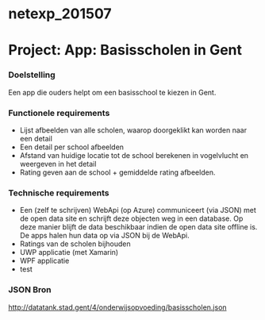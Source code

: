 # netexp_201507
# Project: App: Basisscholen in Gent

### Doelstelling

Een app die ouders helpt om een basisschool te kiezen in Gent.

### Functionele requirements
  - Lijst afbeelden van alle scholen, waarop doorgeklikt kan worden naar een detail
  - Een detail per school afbeelden
  - Afstand van huidige locatie tot de school berekenen in vogelvlucht en weergeven in het detail
  - Rating geven aan de school + gemiddelde rating afbeelden.

### Technische requirements
  - Een (zelf te schrijven) WebApi (op Azure) communiceert (via JSON) met de open data site en schrijft deze objecten weg in een     database. Op deze manier blijft de data beschikbaar indien de open data site offline is. De apps halen hun data op via JSON      bij de WebApi.
  - Ratings van de scholen bijhouden
  - UWP applicatie (met Xamarin)
  - WPF applicatie
  - test

### JSON Bron

http://datatank.stad.gent/4/onderwijsopvoeding/basisscholen.json


